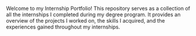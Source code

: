 Welcome to my Internship Portfolio! 
This repository serves as a collection of all the internships I completed during my degree program. 
It provides an overview of the projects I worked on, the skills I acquired, and the experiences gained throughout my internships.